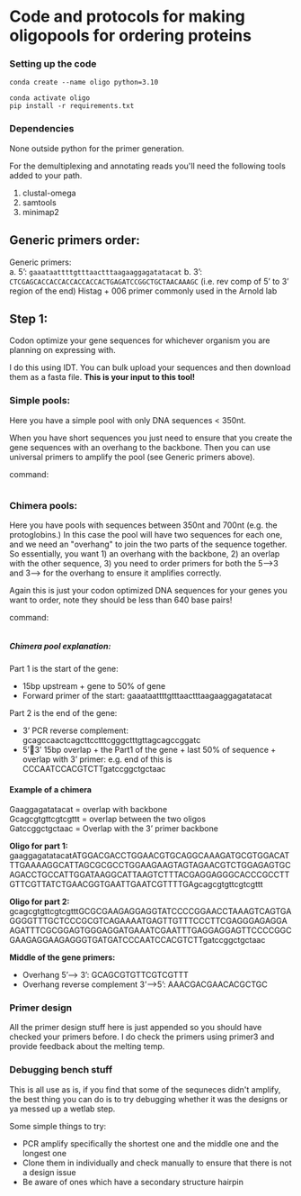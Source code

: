 # Code and protocols for making oligopools for ordering proteins

### Setting up the code

```
conda create --name oligo python=3.10
```

```
conda activate oligo
pip install -r requirements.txt 
```

### Dependencies 
None outside python for the primer generation.  

For the demultiplexing and annotating reads you'll need the following tools added to your path.  
1. clustal-omega  
2. samtools  
3. minimap2  

## Generic primers order:

Generic primers:  
a.	5’: `gaaataattttgtttaactttaagaaggagatatacat`
b.	3’: `CTCGAGCACCACCACCACCACCACTGAGATCCGGCTGCTAACAAAGC`  (i.e. rev comp of 5’ to 3’ region of the end) Histag + 006 primer commonly used in the Arnold lab   


## Step 1: 

Codon optimize your gene sequences for whichever organism you are planning on expressing with. 

I do this using IDT. You can bulk upload your sequences and then download them as a fasta file. **This is your input to this tool!**

### Simple pools:
Here you have a simple pool with only DNA sequences < 350nt.

When you have short sequences you just need to ensure that you create the gene sequences with an overhang to the backbone. 
Then you can use universal primers to amplify the pool (see Generic primers above).


command:
```

```

### Chimera pools:
Here you have pools with sequences between 350nt and 700nt (e.g. the protoglobins.) In this case the pool will have two sequences for each one, and we need an "overhang" to join 
the two parts of the sequence together. So essentially, you want 1) an overhang with the backbone, 2) an overlap with the other sequence, 3) you need to order primers for both the 5-->3 and 3--> for the overhang 
to ensure it amplifies correctly.

Again this is just your codon optimized DNA sequences for your genes you want to order, note they should be less than 640 base pairs! 

command:
```

```
##### Chimera pool explanation:

Part 1 is the start of the gene:  
-	15bp upstream + gene to 50% of gene  
-	Forward primer of the start: gaaataattttgtttaactttaagaaggagatatacat  


Part 2 is the end of the gene:  
-	3’ PCR reverse complement: gcagccaactcagcttcctttcgggctttgttagcagccggatc  
-	5’3’ 15bp overlap + the Part1 of the gene + last 50% of sequence + overlap with 3’ primer: e.g. end of this is CCCAATCCACGTCTTgatccggctgctaac  


#### Example of a chimera
Gaaggagatatacat = overlap with backbone  
Gcagcgtgttcgtcgttt = overlap between the two oligos  
Gatccggctgctaac = Overlap with the 3’ primer backbone  

**Oligo for part 1:**  
gaaggagatatacatATGGACGACCTGGAACGTGCAGGCAAAGATGCGTGGACATTTGAAAAGGCATTAGCGCGCCTGGAAGAAGTAGTAGAACGTCTGGAGAGTGCAGACCTGCCATTGGATAAGGCATTAAGTCTTTACGAGGAGGGCACCCGCCTTGTTCGTTATCTGAACGGTGAATTGAATCGTTTTGAgcagcgtgttcgtcgttt

**Oligo for part 2:**  
gcagcgtgttcgtcgtttGCGCGAAGAGGAGGTATCCCCGGAACCTAAAGTCAGTGAGGGGTTTGCTCCCGCGTCAGAAAATGAGTTGTTTCCCTTCGAGGGAGAGGAAGATTTCGCGGAGTGGGAGGATGAAATCGAATTTGAGGAGGAGTTCCCCGGCGAAGAGGAAGAGGGTGATGATCCCAATCCACGTCTTgatccggctgctaac

**Middle of the gene primers:**  
-	Overhang 5’--> 3’: GCAGCGTGTTCGTCGTTT    
-	Overhang reverse complement 3’-->5’: AAACGACGAACACGCTGC    


### Primer design
All the primer design stuff here is just appended so you should have checked your primers before. I do check the primers using primer3 and provide feedback about the melting temp.


### Debugging bench stuff
This is all use as is, if you find that some of the sequneces didn't amplify, the best thing you can do is to try debugging whether it was the designs or ya messed up a wetlab step.

Some simple things to try:  
-	PCR amplify specifically the shortest one and the middle one and the longest one  
-	Clone them in individually and check manually to ensure that there is not a design issue   
-	Be aware of ones which have a secondary structure hairpin  


